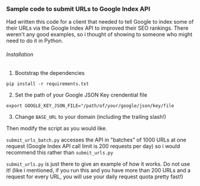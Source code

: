 ### Sample code to submit URLs to Google Index API

Had written this code for a client that needed to tell Google to index some of their URLs via the Google Index API to improved their SEO rankings.
There weren't any good examples, so i thought of showing to someone who might need to do it in Python.

###### Installation
1. Bootstrap the dependencies
```
pip install -r requirements.txt
```
2. Set the path of your Google JSON Key crendential file
```
export GOOGLE_KEY_JSON_FILE="/path/of/your/google/json/key/file
```
3. Change `BASE_URL` to your domain (including the trailing slash!)

Then modify the script as you would like.

`submit_urls_batch.py` accesses the API in "batches" of 1000 URLs at one request (Google Index API call limit is 200 requests per day) so i would recommend this rather than `submit_urls.py`

`submit_urls.py` is just there to give an example of how it works. Do not use it! (like i mentioned, if you run this and you have more than 200 URLs and a request for every URL, you will use your daily request quota pretty fast!)
